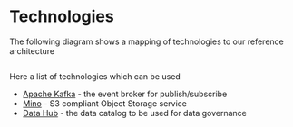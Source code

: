 # Technologies

The following diagram shows a mapping of technologies to our reference architecture

![]()

Here a list of technologies which can be used

  * [Apache Kafka](Kafka.md) - the event broker for publish/subscribe
  * [Mino](Mino.md) - S3 compliant Object Storage service
  * [Data Hub](DataHub.md) - the data catalog to be used for data governance
